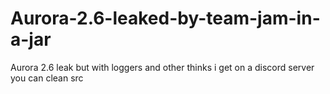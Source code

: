 # Aurora-2.6-leaked-by-team-jam-in-a-jar
Aurora 2.6 leak but with loggers and other thinks i get on a discord server you can clean src
